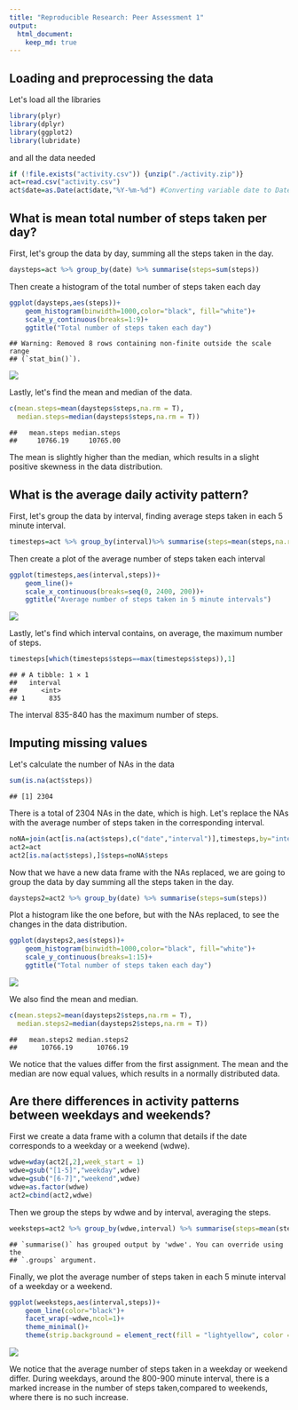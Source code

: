 ```yaml
---
title: "Reproducible Research: Peer Assessment 1"
output: 
  html_document:
    keep_md: true
---
```



## Loading and preprocessing the data
Let's load all the libraries

``` r
library(plyr)
library(dplyr)
library(ggplot2)
library(lubridate)
```

and all the data needed

``` r
if (!file.exists("activity.csv")) {unzip("./activity.zip")}
act=read.csv("activity.csv")
act$date=as.Date(act$date,"%Y-%m-%d") #Converting variable date to Date class
```


## What is mean total number of steps taken per day?
First, let's group the data by day, summing all the steps taken in the day.

``` r
daysteps=act %>% group_by(date) %>% summarise(steps=sum(steps))
```

Then create a histogram of the total number of steps taken each day

``` r
ggplot(daysteps,aes(steps))+
    geom_histogram(binwidth=1000,color="black", fill="white")+
    scale_y_continuous(breaks=1:9)+
    ggtitle("Total number of steps taken each day")
```

```
## Warning: Removed 8 rows containing non-finite outside the scale range
## (`stat_bin()`).
```

![](PA1_template_files/figure-html/unnamed-chunk-4-1.png)<!-- -->

Lastly, let's find the mean and median of the data.

``` r
c(mean.steps=mean(daysteps$steps,na.rm = T),
  median.steps=median(daysteps$steps,na.rm = T))
```

```
##   mean.steps median.steps 
##     10766.19     10765.00
```
The mean is slightly higher than the median, which results in a slight positive skewness in the data distribution.


## What is the average daily activity pattern?
First, let's group the data by interval, finding average steps taken in each 5 minute interval.

``` r
timesteps=act %>% group_by(interval)%>% summarise(steps=mean(steps,na.rm=T))
```


Then create a plot of the average number of steps taken each interval

``` r
ggplot(timesteps,aes(interval,steps))+
    geom_line()+
    scale_x_continuous(breaks=seq(0, 2400, 200))+
    ggtitle("Average number of steps taken in 5 minute intervals")
```

![](PA1_template_files/figure-html/unnamed-chunk-7-1.png)<!-- -->

Lastly, let's find which interval contains, on average, the maximum number of steps.

``` r
timesteps[which(timesteps$steps==max(timesteps$steps)),1]
```

```
## # A tibble: 1 × 1
##   interval
##      <int>
## 1      835
```
The interval 835-840 has the maximum number of steps. 


## Imputing missing values
Let's calculate the number of NAs in the data

``` r
sum(is.na(act$steps))
```

```
## [1] 2304
```
There is a total of 2304 NAs in the date, which is high. 
Let's replace the NAs with the average number of steps taken in the corresponding interval.

``` r
noNA=join(act[is.na(act$steps),c("date","interval")],timesteps,by="interval")
act2=act
act2[is.na(act$steps),]$steps=noNA$steps
```

Now that we have a new data frame with the NAs replaced, we are going to group the data by day summing all the steps taken in the day.  

``` r
daysteps2=act2 %>% group_by(date) %>% summarise(steps=sum(steps))
```

Plot a histogram like the one before, but with the NAs replaced, to see the changes in the data distribution. 

``` r
ggplot(daysteps2,aes(steps))+
    geom_histogram(binwidth=1000,color="black", fill="white")+
    scale_y_continuous(breaks=1:15)+
    ggtitle("Total number of steps taken each day")
```

![](PA1_template_files/figure-html/unnamed-chunk-12-1.png)<!-- -->

We also find the mean and median.

``` r
c(mean.steps2=mean(daysteps2$steps,na.rm = T),
  median.steps2=median(daysteps2$steps,na.rm = T))
```

```
##   mean.steps2 median.steps2 
##      10766.19      10766.19
```
We notice that the values differ from the first assignment. The mean and the median are now equal values, which results in a normally distributed data.


## Are there differences in activity patterns between weekdays and weekends?
First we create a data frame with a column that details if the date corresponds to a weekday or a weekend (wdwe).  

``` r
wdwe=wday(act2[,2],week_start = 1)
wdwe=gsub("[1-5]","weekday",wdwe)
wdwe=gsub("[6-7]","weekend",wdwe)
wdwe=as.factor(wdwe)
act2=cbind(act2,wdwe)
```

Then we group the steps by wdwe and by interval, averaging the steps. 

``` r
weeksteps=act2 %>% group_by(wdwe,interval) %>% summarise(steps=mean(steps))
```

```
## `summarise()` has grouped output by 'wdwe'. You can override using the
## `.groups` argument.
```

Finally, we plot the average number of steps taken in each 5 minute interval of a weekday or a weekend. 

``` r
ggplot(weeksteps,aes(interval,steps))+
    geom_line(color="black")+
    facet_wrap(~wdwe,ncol=1)+
    theme_minimal()+
    theme(strip.background = element_rect(fill = "lightyellow", color = "black"))
```

![](PA1_template_files/figure-html/unnamed-chunk-16-1.png)<!-- -->

We notice that the average number of steps taken in a weekday or weekend differ. During weekdays, around the 800-900 minute interval, there is a marked increase in the number of steps taken,compared to weekends, where there is no such increase.


